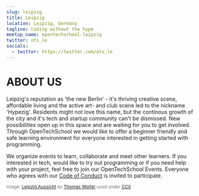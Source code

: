 ```yaml
---
slug: leipzig
title: Leipzig
location: Leipzig, Germany
tagline: Coding without the hype
meetup_name: opentechschool-leipzig
twitter: ots_le
socials:
  - twitter: https://twitter.com/ots_le
---
```


# ABOUT US

Leipzig's reputation as 'the new Berlin' - it's thriving creative scene, affordable living and the active art- and club scene led to the nickname 'Hypezig'. Residents might not love this name, but the continous growth of the city and it's tech and startup community can't be dismissed. New possibilities open up in this space and are waiting for you to get involved. Through OpenTechSchool we would like to offer a beginner friendly and safe learning environment for everyone interested in getting started with programming.

We organize events to learn, collaborate and meet other learners. If you interested in tech, would like to try out programming or if you need help with your project, feel free to join our OpenTechSchool Events. Everyone who agrees with our [Code of Conduct]({{site.baseurl}}/code-of-conduct/) is invited to participate.

<span style="color: #777; font-size: smaller">Image: [Leipzig Aussicht](https://pixabay.com/de/leipzig-stadt-aussicht-sachsen-263165/) by [Thomas Wolter](https://pixabay.com/de/users/ThomasWolter-92511/) used under [CC0](https://creativecommons.org/publicdomain/zero/1.0/deed.de)</span>
